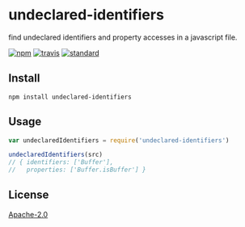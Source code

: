 # undeclared-identifiers

find undeclared identifiers and property accesses in a javascript file.

[![npm][npm-image]][npm-url]
[![travis][travis-image]][travis-url]
[![standard][standard-image]][standard-url]

[npm-image]: https://img.shields.io/npm/v/undeclared-identifiers.svg?style=flat-square
[npm-url]: https://www.npmjs.com/package/undeclared-identifiers
[travis-image]: https://img.shields.io/travis/goto-bus-stop/undeclared-identifiers.svg?style=flat-square
[travis-url]: https://travis-ci.org/goto-bus-stop/undeclared-identifiers
[standard-image]: https://img.shields.io/badge/code%20style-standard-brightgreen.svg?style=flat-square
[standard-url]: http://npm.im/standard

## Install

```
npm install undeclared-identifiers
```

## Usage

```js
var undeclaredIdentifiers = require('undeclared-identifiers')

undeclaredIdentifiers(src)
// { identifiers: ['Buffer'],
//   properties: ['Buffer.isBuffer'] }
```

## License

[Apache-2.0](LICENSE.md)
